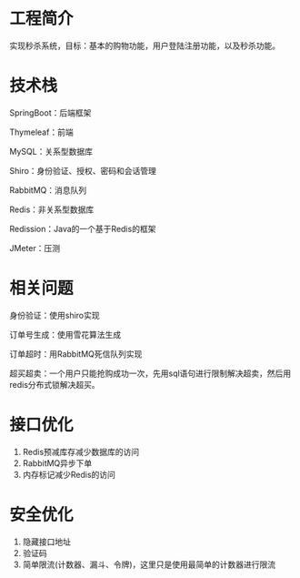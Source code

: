 # 工程简介

​	实现秒杀系统，目标：基本的购物功能，用户登陆注册功能，以及秒杀功能。

# 技术栈

SpringBoot：后端框架

Thymeleaf：前端

MySQL：关系型数据库

Shiro：身份验证、授权、密码和会话管理

RabbitMQ：消息队列

Redis：非关系型数据库

Redission：Java的一个基于Redis的框架

JMeter：压测

# 相关问题

身份验证：使用shiro实现

订单号生成：使用雪花算法生成

订单超时：用RabbitMQ死信队列实现

超买超卖：一个用户只能抢购成功一次，先用sql语句进行限制解决超卖，然后用redis分布式锁解决超买。

# 接口优化

1. Redis预减库存减少数据库的访问
2. RabbitMQ异步下单
3. 内存标记减少Redis的访问

# 安全优化

1. 隐藏接口地址
2. 验证码
3. 简单限流(计数器、漏斗、令牌)，这里只是使用最简单的计数器进行限流







